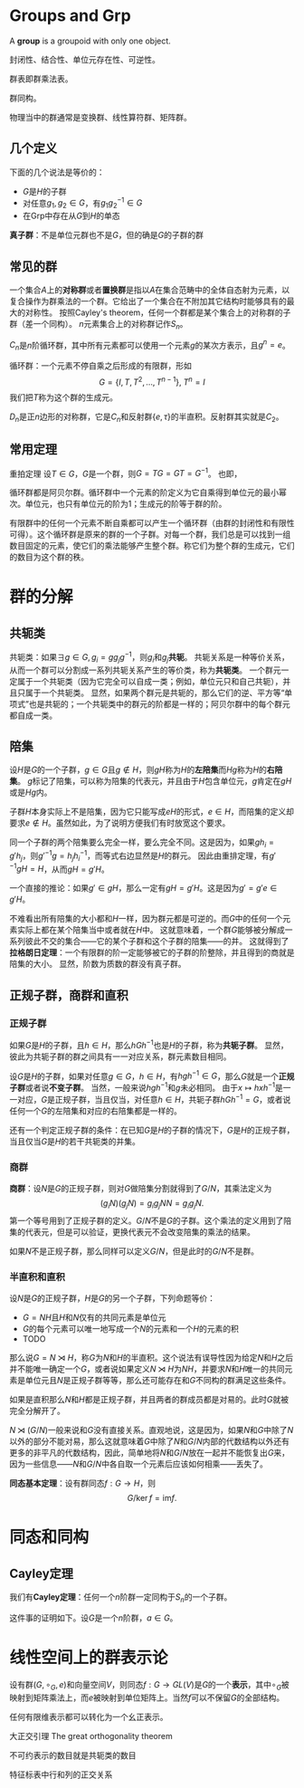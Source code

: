 # Groups and $\mathsf{Grp}$

A **group** is a groupoid with only one object. 

封闭性、结合性、单位元存在性、可逆性。

群表即群乘法表。

群同构。

物理当中的群通常是变换群、线性算符群、矩阵群。

## 几个定义

下面的几个说法是等价的：

- $G$是$H$的子群
- 对任意$g_1, g_2 \in G$，有$g_1 g_2^{-1} \in G$
- 在$\mathsf{Grp}$中存在从$G$到$H$的单态

**真子群**：不是单位元群也不是$G$，但的确是$G$的子群的群

## 常见的群

一个集合$A$上的**对称群**或者**置换群**是指以$A$在集合范畴中的全体自态射为元素，以复合操作为群乘法的一个群。它给出了一个集合在不附加其它结构时能够具有的最大的对称性。
按照Cayley's theorem，任何一个群都是某个集合上的对称群的子群（差一个同构）。
$n$元素集合上的对称群记作$S_n$。

$C_n$是$n$阶循环群，其中所有元素都可以使用一个元素$g$的某次方表示，且$g^n=e$。

循环群：一个元素不停自乘之后形成的有限群，形如
$$
G = \{I, T, T^2, \ldots, T^{n-1} \}, \; T^n = I
$$
我们把$T$称为这个群的生成元。

$D_{n}$是正$n$边形的对称群，它是$C_n$和反射群$\{e, \tau\}$的半直积。反射群其实就是$C_2$。

## 常用定理

重拍定理 设$T \in G$，$G$是一个群，则$G=TG=GT=G^{-1}$。
也即，

循环群都是阿贝尔群。循环群中一个元素的阶定义为它自乘得到单位元的最小幂次。单位元，也只有单位元的阶为1；生成元的阶等于群的阶。

有限群中的任何一个元素不断自乘都可以产生一个循环群（由群的封闭性和有限性可得）。这个循环群是原来的群的一个子群。对每一个群，我们总是可以找到一组数目固定的元素，使它们的乘法能够产生整个群。称它们为整个群的生成元，它们的数目为这个群的秩。

# 群的分解

## 共轭类

共轭类：如果$\exists g \in G, g_i = g g_j g^{-1}$，则$g_i$和$g_j$**共轭**。
共轭关系是一种等价关系，从而一个群可以分割成一系列共轭关系产生的等价类，称为**共轭类**。
一个群元一定属于一个共轭类（因为它完全可以自成一类；例如，单位元只和自己共轭），并且只属于一个共轭类。
显然，如果两个群元是共轭的，那么它们的逆、平方等“单项式”也是共轭的；一个共轭类中的群元的阶都是一样的；阿贝尔群中的每个群元都自成一类。

## 陪集

设$H$是$G$的一个子群，$g \in G$且$g \notin H$，则$gH$称为$H$的**左陪集**而$H g$称为$H$的**右陪集**。
$g$标记了陪集，可以称为陪集的代表元，并且由于$H$包含单位元，$g$肯定在$g H$或是$H g$内。

子群$H$本身实际上不是陪集，因为它只能写成$e H$的形式，$e \in H$，而陪集的定义却要求$e \notin H$。虽然如此，为了说明方便我们有时放宽这个要求。

同一个子群的两个陪集要么完全一样，要么完全不同。这是因为，如果$g h_i = g' h_j$，则$g'^{-1} g = h_j h_i^{-1}$，而等式右边显然是$H$的群元。
因此由重排定理，有$g'^{-1} g H = H$，从而$g H = g' H$。

一个直接的推论：如果$g' \in g H$，那么一定有$g H = g' H$。这是因为$g' = g' e \in g' H$。

不难看出所有陪集的大小都和$H$一样，因为群元都是可逆的。而$G$中的任何一个元素实际上都在某个陪集当中或者就在$H$中。
这就意味着，一个群$G$能够被分解成一系列彼此不交的集合——它的某个子群和这个子群的陪集——的并。
这就得到了**拉格朗日定理**：一个有限群的阶一定能够被它的子群的阶整除，并且得到的商就是陪集的大小。
显然，阶数为质数的群没有真子群。

## 正规子群，商群和直积

### 正规子群

如果$G$是$H$的子群，且$h \in H$，那么$h G h^{-1}$也是$H$的子群，称为**共轭子群**。
显然，彼此为共轭子群的群之间具有一一对应关系，群元素数目相同。

设$G$是$H$的子群，如果对任意$g \in G$，$h \in H$，有$hgh^{-1} \in G$，那么$G$就是一个**正规子群**或者说**不变子群**。
当然，一般来说$h g h^{-1}$和$g$未必相同。
由于$x \mapsto h x h^{-1}$是一一对应，$G$是正规子群，当且仅当，对任意$h \in H$，共轭子群$h G h^{-1} = G$，或者说任何一个$G$的左陪集和对应的右陪集都是一样的。

还有一个判定正规子群的条件：在已知$G$是$H$的子群的情况下，$G$是$H$的正规子群，当且仅当$G$是$H$的若干共轭类的并集。

### 商群

**商群**：设$N$是$G$的正规子群，则对$G$做陪集分割就得到了$G / N$，其乘法定义为
$$
(g_i N) (g_j N) = g_i g_j N N = g_i g_j N.
$$
第一个等号用到了正规子群的定义。$G / N$不是$G$的子群。这个乘法的定义用到了陪集的代表元，但是可以验证，更换代表元不会改变陪集的乘法的结果。

如果$N$不是正规子群，那么同样可以定义$G / N$，但是此时的$G / N$不是群。

### 半直积和直积

设$N$是$G$的正规子群，$H$是$G$的另一个子群，下列命题等价：
- $G = NH$且$H$和$N$仅有的共同元素是单位元
- $G$的每个元素可以唯一地写成一个$N$的元素和一个$H$的元素的积
- TODO

那么说$G = N \rtimes H$，称$G$为$N$和$H$的半直积。这个说法有误导性因为给定$N$和$H$之后并不能唯一确定一个$G$，或者说如果定义$N\rtimes H$为$NH$，并要求$N$和$H$唯一的共同元素是单位元且$N$是正规子群等等，那么还可能存在和$G$不同构的群满足这些条件。

如果是直积那么$N$和$H$都是正规子群，并且两者的群成员都是对易的。此时$G$就被完全分解开了。

$N \rtimes (G / N)$一般来说和$G$没有直接关系。直观地说，这是因为，如果$N$和$G$中除了$N$以外的部分不能对易，那么这就意味着$G$中除了$N$和$G/N$内部的代数结构以外还有更多的非平凡的代数结构，因此，简单地将$N$和$G/N$放在一起并不能恢复出$G$来，因为一些信息——$N$和$G/N$中各自取一个元素后应该如何相乘——丢失了。

**同态基本定理**：设有群同态$f:G \to H$，则
$$
G / \ker f = \mathrm{im} f.
$$

# 同态和同构

## Cayley定理

我们有**Cayley定理**：任何一个$n$阶群一定同构于$S_n$的一个子群。

这件事的证明如下。设$G$是一个$n$阶群，$a \in G$。

# 线性空间上的群表示论

设有群$(G, \circ_G, e)$和向量空间$V$，则同态$f: G \to GL(V)$是$G$的一个**表示**，其中$\circ_G$被映射到矩阵乘法上，而$e$被映射到单位矩阵上。当然$f$可以不保留$G$的全部结构。

任何有限维表示都可以转化为一个幺正表示。

大正交引理 The great orthogonality theorem

不可约表示的数目就是共轭类的数目

特征标表中行和列的正交关系